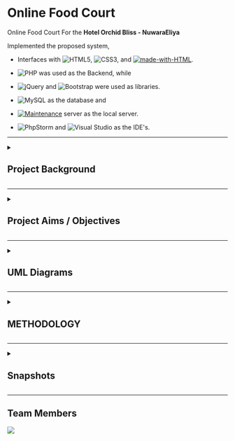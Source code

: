 # Online Food Court

Online Food Court For the **Hotel Orchid Bliss - NuwaraEliya** 

Implemented the proposed system,
- Interfaces with ![HTML5](https://img.shields.io/badge/HTML5-%23E34F26.svg?style=plastic&logo=html5&logoColor=white), ![CSS3](https://img.shields.io/badge/CSS3-%231572B6.svg?style=plastic&logo=CSS3&logoColor=white), and [![made-with-HTML](https://img.shields.io/badge/JavaScript-%23323330.svg?style=plastic&logo=javascript&logoColor=%23F7DF1E)](https://www.javascript.com/). 

- ![PHP](https://img.shields.io/badge/PHP-%23777BB4.svg?style=plastic&logo=php&logoColor=white) was used as the Backend, while 

- ![jQuery](https://img.shields.io/badge/jQuery-%230769AD.svg?style=plastic&logo=jquery&logoColor=white) and ![Bootstrap](https://img.shields.io/badge/Bootstrap-%23563D7C.svg?style=plastic&logo=bootstrap&logoColor=white) were used as libraries. 

- ![MySQL](https://img.shields.io/badge/MySql-%2300f.svg?style=plastic&logo=mysql&logoColor=white) as the database and 

- [![Maintenance](https://img.shields.io/badge/X.A.M.P.P-red.svg)](https://bitbucket.org/lbesson/ansi-colors) server as the local server.

- ![PhpStorm](https://img.shields.io/badge/PhpStorm-143?style=plastic&logo=phpstorm&logoColor=black&color=black&labelColor=darkorchid) and ![Visual Studio](https://img.shields.io/badge/Visual%20Studio%20Code-5C2D91.svg?style=plastic&logo=visual-studio&logoColor=white) as the IDE's.

---

<details>
	<summary> <h2> Project Background </h2> </summary>
<p align="center">

The "Online Food Court" designed and developed for the Client's Hotel, which has a Food Court, consists of three Restaurants. 
	Namely,
	
- **Restaurant 1 – "Pastry Shop"** 
- **Restaurant 2 – "The Lounge"** 
- **Restaurant 3 – "Buffets"** 

The Online Food Court system that we are significantly designed simplifies the Ordering Process and the Table Reservation Process of the Hotel for both the Customers and the Restaurant Employees. 

- For the **"Pastry Shop"** and **"The Lounge"** we designed a **"FOOD ORDERING SYSTEM"**
- For the **"Buffets"** we designed a **"TABLE RESERVATION SYSTEM"**

<p align="center">
Proposed Structure of Online Food Court System<br>
<img src="https://user-images.githubusercontent.com/64683688/159475375-7f88790a-3d2d-41bc-a18b-8062bc78e50e.png?raw=true" alt="Proposed Structure of Online Food Court System"/>	
</p>

```
"Food Ordering System" presents an Interactive and up-to-date menu with all available options in a very simple manner. The customer can choose one or more items to place an order which will land in the "Cart". Customers can be fully customizing their orders. They can view all the order details in the cart before checking out. In the end, the customer gets order confirmation details. Once the order is placed, it is entered into the database and retrieved in real-time. This allows "Restaurant Employees" to quickly go through the orders as they are received and process all orders efficiently and effectively with minimal delays and confusion.
```
```
"Table Reservation System" also presents an Interactive system, which enables the customer to access the details of the availability of tables for the buffet while making their reservation online. The System will have all the necessary information about Daily Buffets and the Availability for Reservations. The standard reservation procedure is done via phone calls or by visiting in person to the reservation office.
```

The System has the ability to manage "Customer's Profile," where they can save their previous orders, reservations, and personal information. Further, handling payment and transactions can also be done through this account. 

Customers can view all the order details and can easily change or cancel their orders or reservations. This System provides two ways for payment:  

1. Customers can pay online, and System will take care of payment processing.  
2. Customers can pay at respective restaurants, and the hotel will be responsible for payment. 

Furthermore, customers are rewarded with the offers within allowed conditions.	
	
</p>
</details>

---

<details>
	<summary> <h2> Project Aims / Objectives </h2> </summary>

- The main aim of designing this project was to develop a system that can manage and handle the activities online that are involved in "Table reservation" and "Food Ordering" in an organized, cost-effective, and reliable manner. 
- To give access for customers to use any electronic device like laptop, computers, smartphones, or tablet to order or reserve, due to social distancing. 
- The System is available and functioning 24*7 and accessible for everyone. Thus, the customers can use the System very efficiently. 
- This System's core objective is that computers manage and store data in an electronic database to replace all existing file-based Reservation systems, which can be highly beneficial for the administration. 

</p>
</details>

---

<details>
	<summary> <h2> UML Diagrams </h2> </summary>
<p align="center">
	
### 1. Class Diagram	
![image](https://user-images.githubusercontent.com/64683688/160149042-f60b90eb-9f02-4faf-8c02-acd64fee5d1d.png)

---
	
### 2. ER Diagram
![image](https://user-images.githubusercontent.com/64683688/160149217-d3222c97-72a4-465e-9e24-59609aad5cff.png)

---	

### 3. Use Case Diagram
![Picture1](https://user-images.githubusercontent.com/64683688/160149517-73c35bd8-6aaa-435d-aaad-cf0b9a49e165.png)
</p>
</details>

---

<details>
	<summary> <h2> METHODOLOGY </h2> </summary>
<p align="center">

### Agile Methodology
	
By considering the Client's Priorities from the Gathered requirements and the Time period that we had to complete the project, we considered using an Iterative Method to develop the System. Therefore, we selected Agile Methodology having Three Sprints with iteration. We broke down the proposed "Online Food Court" System into Three Standalone modules by sorting out the Client's Highest Priorities.

![Picture3](https://user-images.githubusercontent.com/64683688/160221411-f75b48fe-6e06-40cf-ba90-4e6d7218573a.png)

By using this Agile Methodology, the Client would be allowed to interact with the development of every Sprint. It helped us to develop the System within the Client's changing requirements. Hence, we were able to develop a more user-friendly and efficient system within a short period of time. 

	In the First Sprint, we designed the Fully functional "Food Ordering System," which is required for the "Pastry Shop" and "The Lounge." which contains Customer Registration, Admin Panel, Food Items browsing and filtering, adding to cart, Food Customization and Placing the Order. Then the System was tested. 

	In the Second Sprint, we designed the Table Booking System which is required for the "Buffets." This contains Date Selection, Buffet Selection, Checking Table Availability, and Making a Reservation. Then the System would be combined with Sprint 1, and the System was tested.

	In the Third Sprint, we set up the Payment Gateway system and Combined the "Food Ordering System" into it. After completing all the Pre-tested Sprint, full system Implementation had been done. Then we tested the whole System and validated it. After completing the Testing and Validation, the System was given to the Client.

### Iteration Process Within the Sprints in Agile
	
In every Sprint, a recurring Iteration passes through the Analysis, Design, Implementation, and Testing Phases to have a shippable product to the customer.

![Picture2](https://user-images.githubusercontent.com/64683688/160221067-d5f87120-2459-4268-910b-91eea0d9ee16.png)
	
Majorly, we got a good picture about the Staff and their Problems faced in file-based Systems. So that, we were able to give suggestions and guide the Client to narrow his Requirements. Also, those tactics helped us to obtain the Users and the User Roles of the proposed System.1st Sprint created with the highest priority requirements. At the same time, lower priority requirements were kept for building the next Sprint. Feedbacks from our Client is gathered after every Sprint by showing off the product of developed Sprint for further development of that Sprint.
	
	
	In Analysis Phase, Most of the Requirements were gathered from the interviews held with the Client. Also, the interviews were held with each Restaurant's staff members, and they enthusiastically supported us by giving relevant documentation and information. Referring to the Previous paper-based Hotel records helped us understand the Hotel's Food Court Process. 
	
	In Designing Phase, we created required diagrams for logical and database design based on the analysis phase. So, E.R. diagrams, use ease diagram, activity diagram, and class diagram were created.
	
	In the Implementation Phase, we created the proposed system Interface with HTML, CSS, and JavaScript. PHP was used as the Backend, while jQuery and Bootstrap were used as libraries. MySQL as the database and X.A.M.P.P. server as the local server.
	
	In Testing Phase, we checked whether the functions are working fine and fixed associated bugs before letting the Client use and give feedback about the System.	
</p>
</details>

---

<details>
	<summary> <h2> Snapshots </h2> </summary>
<p align="center">
	
### 1. Home Page

![image](https://user-images.githubusercontent.com/64683688/159487951-9362661c-e1b5-4ad5-b533-ba3cc8a6487a.png)

### 2. Restaurant 1 – Pastry Shop

![image](https://user-images.githubusercontent.com/64683688/159488008-7a07d2d0-a148-49f3-90ee-6f95382f895f.png)

### 3. Restaurant 2 – The Lounge

![image](https://user-images.githubusercontent.com/64683688/159488056-7d4d5702-5eef-4fb6-9b6a-a8e9b1897195.png)

### 4. Restaurant 3 – The Buffet

![image](https://user-images.githubusercontent.com/64683688/159488103-80a54205-4f89-4907-ac2e-66ce9140938d.png)

### 5. Contact Us

![image](https://user-images.githubusercontent.com/64683688/159488167-53f26bc3-a9dc-49ed-aee4-28f1d5e74ecc.png)
	
---

### USER SIGN-UP AND PASSWORD RESET PROCESS

![image](https://user-images.githubusercontent.com/64683688/159488287-58d7f402-d0c6-435d-8ffc-6633549f1984.png)

![image](https://user-images.githubusercontent.com/64683688/159488558-41ad991a-eb4f-4713-b3f1-9989f6a215be.png)

![image](https://user-images.githubusercontent.com/64683688/159488598-daa704c8-1efc-4f24-851f-160a25447b21.png)
	
---

### Login

![image](https://user-images.githubusercontent.com/64683688/159488584-3ba682f7-7ccd-44f7-a33a-d422ce6b2680.png)
	
---

### User Profile

![image](https://user-images.githubusercontent.com/64683688/159488669-b4fe8d8b-52a5-4f69-9b99-d81c08fdc07b.png)

![image](https://user-images.githubusercontent.com/64683688/159488690-36b47a9d-39a3-4804-b06e-f21b116a5cab.png)

![image](https://user-images.githubusercontent.com/64683688/159488718-5a268d60-b785-4c7c-87a5-b2ebe6f52e6e.png)

![image](https://user-images.githubusercontent.com/64683688/159488755-e8250e54-bfdd-412a-8a8b-59fbdd9c7739.png)
	
---

### CART AND THE CART PROCESS

![image](https://user-images.githubusercontent.com/64683688/159488876-f3cb5389-aafe-45a3-87ff-0a8a0291603c.png)

![image](https://user-images.githubusercontent.com/64683688/159488937-72c8d996-5388-4bc9-8fc2-682a42410d26.png)

![image](https://user-images.githubusercontent.com/64683688/159488948-740a7eed-83b4-4722-b3da-a9e9ac4736d8.png)
	
---
Checkout and Payhere Payment Gateway

![image](https://user-images.githubusercontent.com/64683688/159489020-42f00e08-406d-4957-ae5b-7396245e8226.png)

![image](https://user-images.githubusercontent.com/64683688/159489052-03d55fd6-7a8e-4c3a-9137-8216bd239763.png)
	
---

### TABLE BOOKING PROCESS

![image](https://user-images.githubusercontent.com/64683688/159493325-5ebb0723-028e-45e2-b54e-f265fb970a69.png)

![image](https://user-images.githubusercontent.com/64683688/159493347-1a3a42e4-76e1-4cec-a434-2d7bff4b0d31.png)

![image](https://user-images.githubusercontent.com/64683688/159493371-6b4fe846-ed28-4b7a-b29f-106f129194f1.png)
	
---

## ADMIN PANEL

### 1. Dashboard
![image](https://user-images.githubusercontent.com/64683688/159649584-429526d9-af72-4d0d-9f0a-9285b2d30f7d.png)

### 2. Food Menu
![image](https://user-images.githubusercontent.com/64683688/159649613-ddbe4af4-9eeb-4eeb-bbbf-1e2081d78f85.png)

#### 2.1. Pastry Shop
![image](https://user-images.githubusercontent.com/64683688/159649693-b47377d7-ed56-463b-b003-8a295500a083.png)
![image](https://user-images.githubusercontent.com/64683688/159649742-ba99647e-fa91-4a9b-a3ba-ffcce69b046f.png)

#### 2.2 The Lounge
![image](https://user-images.githubusercontent.com/64683688/159649792-9ccbea15-26ac-4a11-94ce-6e9b7992bf86.png)
![image](https://user-images.githubusercontent.com/64683688/159649829-69f117fe-f1b1-4672-b3bb-5aebae8c49f1.png)

### 3. Staff Allocation
![image](https://user-images.githubusercontent.com/64683688/159649864-74f9b46b-cc5f-4c5b-a629-76a94e6d83d5.png)

### 4. Promotions
![image](https://user-images.githubusercontent.com/64683688/159649906-8c95ddb7-15ac-4792-a835-060f8e900649.png)

### 5. Orders Management
![image](https://user-images.githubusercontent.com/64683688/159649969-132d1c76-93b4-478a-ac7f-a02c94304a11.png)

![image](https://user-images.githubusercontent.com/64683688/159649984-46dfe9df-a7ad-4e8c-a605-479f29835dbd.png)

![image](https://user-images.githubusercontent.com/64683688/159649999-7a648f78-eb7b-4dee-85e8-3c0e19247a94.png)

### 6. Reservation Management
![image](https://user-images.githubusercontent.com/64683688/159650033-757f996c-bdd0-4c07-a06f-cc30124d7705.png)

![image](https://user-images.githubusercontent.com/64683688/159650054-18ab3c97-2550-4922-ba7d-1775147f1ce8.png)

![image](https://user-images.githubusercontent.com/64683688/159650082-b3f3e041-d613-4fe1-bb26-0b00e716fb81.png)

### 7. Customers
![image](https://user-images.githubusercontent.com/64683688/159650115-f6b53c09-ebbc-43bd-8ea6-f905b51ed53b.png)

### 8. Staff Members
![image](https://user-images.githubusercontent.com/64683688/159650174-4246b2ba-66cb-4e14-a978-564400225e0e.png)

### 9. Profile Settings
![image](https://user-images.githubusercontent.com/64683688/159650218-b0d2ac6e-ef1d-4321-a7a7-f4b4df628a91.png)

</p>
</details>

---

## Team Members 

<a href="https://github.com/UWU-Project/FoodCourt/graphs/contributors">
  <img src="https://contrib.rocks/image?repo=UWU-Project/CarDealership" />
</a>

